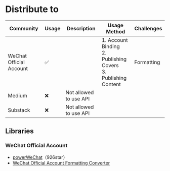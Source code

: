 # Distribute to

| Community | Usage | Description | Usage Method | Challenges |
| --- | --- | --- | --- | --- |
| WeChat Official Account | ✅ |  | 1. Account Binding<br>2. Publishing Covers<br>3. Publishing Content | Formatting |
| Medium | ❌ | Not allowed to use API |  |  |
| Substack | ❌ | Not allowed to use API |  |  |

## Libraries

### WeChat Official Account

* [powerWeChat](https://github.com/ArtisanCloud/PowerWeChat)（926star）
* [WeChat Official Account Formatting Converter](https://github.com/zkqiang/wechat-mdeditor)
